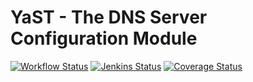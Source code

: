 # YaST - The DNS Server Configuration Module #

[![Workflow Status](https://github.com/yast/yast-dns-server/workflows/CI/badge.svg?branch=master)](
https://github.com/yast/yast-dns-server/actions?query=branch%3Amaster)
[![Jenkins Status](https://ci.opensuse.org/buildStatus/icon?job=yast-yast-dns-server-master)](
https://ci.opensuse.org/view/Yast/job/yast-yast-dns-server-master/)
[![Coverage Status](https://coveralls.io/repos/github/yast/yast-dns-server/badge.svg?branch=master)](
https://coveralls.io/github/yast/yast-dns-server?branch=master)
